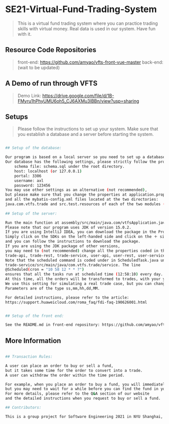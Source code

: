 # SE21-Virtual-Fund-Trading-System
> This is a virtual fund trading system where you can practice trading skills with virtual money. Real data is used in our system. Have fun with it. 

## Resource Code Repositories
> front-end: https://github.com/amyao/vfts-front-vue-master
> back-end: (wait to be updated)

## A Demo of run through VFTS
> Demo Link: https://drive.google.com/file/d/1B-FMyru1hPhyUMU6oh5_CJ6AXMu3IBBn/view?usp=sharing

## Setups
> Please follow the instructions to set up your system. Make sure that you establish a database and a server before starting the system.

``` bash

## Setup of the database:

Our program is based on a local server so you need to set up a database before running the program. 
Our database has the following settings, please strictly follow the properties for a smooth installation:
	schema file: schema.sql under the root directory.
	host: localhost (or 127.0.0.1)
	portal: 3306
	username: axl
	password: 123456	
You may use other settings as an alternative (not recommended), 
but please make sure that you change the properties at application.properties under the assembly directory 
and all the mybatis-config.xml files located at the two directories: 
java.com.vtfs.trade and src.test.resources of each of the two modules (trade-service and order-service). 
	
## Setup of the server:

Run the main function at assembly/src/main/java.com/vtfsApplication.java to start the server. 
Please note that our program uses JDK of version 15.0.2. 
If you are using IntelliJ IDEA, you can download the package in the Project Structure section. 
Simply click on the SDKs on the left-handed side and click on the ＋ sign on the left corner, 
and you can follow the instructions to download the package.
If you are using the JDK package of other versions, 
you may need to (not recommended) change all the properties coded in the following six pop.xml files：
trade-api, trade-rest, trade-service, user-api, user-rest, user-service, respectively.
Note that the scheduled command is coded under in ScheduledTask.java under directory
trade-service/src/main/java/com.vtfs.trade/service. The line 
@Scheduled(cron = "10 58 12 * * ?")
ensures that all the tasks run at scheduled time (12:58:10) every day. 
At this time, all the orders will be transformed to trades, with your yield calculated and updated. 
We use this setting for simulating a real trade case, but you can change the parameters as you wish for fun. 
Parameters are of the type ss,mm,hh,dd,MM. 

For detailed instructions, please refer to the article:
https://support.huaweicloud.com/roma_faq/fdi-faq-190626001.html 


## Setup of the front end:

See the README.md in front-end repository: https://github.com/amyao/vfts-front-vue-master

```

## More Information

``` bash

## Transaction Rules:

A user can place an order to buy or sell a fund, 
but it takes some time for the order to convert into a trade.
A user can withdraw the order within the time period. 

For example, when you place an order to buy a fund, you will immediately see your order record,
but you may need to wait for a while before you can find the fund in your holding list. 
For more details, please refer to the Q&A section of our website 
and the detailed instructions when you request to buy or sell a fund. 

## Contributors:

This is a group project for Software Engineering 2021 in NYU Shanghai, by Amy, Axl, Sunny and Zixiao.

```
